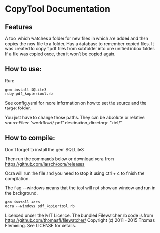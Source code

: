 # CopyTool Documentation
## Features

A tool which watches a folder for new files in which are added and then copies the new file to a folder. Has a database to remember copied files. It was created to copy *.pdf files from subfolder into one unified inbox folder. If a file was copied once, then it won't be copied again.


## How to use:
Run: 
```
gem install SQLite3
ruby pdf_kopiertool.rb
```

See config.yaml for more information on how to set the source and the target folder.

You just have to change those paths. They can be absolute or relative: 
sourceFiles: "workflow/*/*.pdf"
destination_directory: "ziel/"

## How to compile:
Don't forget to install the gem SQLLite3

Then run the commands below or download ocra from https://github.com/larsch/ocra/releases

Ocra will run the file and you need to stop it using ctrl + c to finish the compilation.

The flag --windows means that the tool will not show an window and run in the background.

```
gem install ocra
ocra --windows pdf_kopiertool.rb 
```


Licenced under the MIT Licence.
The bundled Filewatcher.rb code is from https://github.com/thomasfl/filewatcher/
Copyright (c) 2011 - 2015 Thomas Flemming. See LICENSE for details.
